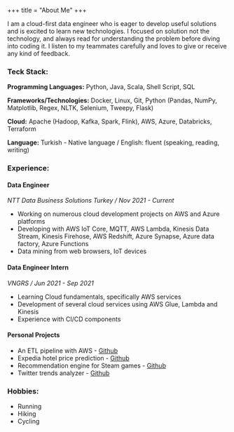 +++
title = "About Me"
+++

I am a cloud-first data engineer who is eager to develop useful solutions and is excited to learn new technologies. I focused on solution not the technology, and always read for understanding the problem before diving into coding it. I listen to my teammates carefully and loves to give or receive any kind of feedback.

### Teck Stack:
**Programming Languages:** Python, Java, Scala, Shell Script, SQL

**Frameworks/Technologies:** Docker, Linux, Git, Python (Pandas, NumPy, Matplotlib, Regex, NLTK, Selenium, Tweepy, Flask) 

**Cloud:** Apache (Hadoop, Kafka, Spark, Flink), AWS, Azure, Databricks, Terraform 

**Language:** Turkish - Native language / English: fluent (speaking, reading, writing)

### Experience:
#### Data Engineer
*NTT Data Business Solutions Turkey / Nov 2021 - Current*

- Working on numerous cloud development projects on AWS and Azure platforms
- Developing with AWS IoT Core, MQTT, AWS Lambda, Kinesis Data Stream, Kinesis Firehose, AWS Redshift, Azure Synapse, Azure data factory, Azure Functions
- Data mining from web browsers, IoT devices

#### Data Engineer Intern
*VNGRS / Jun 2021 - Sep 2021*
- Learning Cloud fundamentals, specifically AWS services
- Development of several cloud services using AWS Glue, Lambda and Kinesis
- Experience with CI/CD components

#### Personal Projects
- An ETL pipeline with AWS - [Github](https://github.com/mehmetkocer/End-to-End-Data-Ingestion-Demo)
- Expedia hotel price prediction - [Github](https://github.com/mehmetkocer/expedia-hotel-price-prediction)
- Recommendation engine for Steam games - [Github](https://github.com/mehmetkocer/Steam-Game-Recommendation)
- Twitter trends analyzer - [Github](https://github.com/mehmetkocer/Twitter-Trend-Analyzer)

### Hobbies:
- Running
- Hiking
- Cycling
